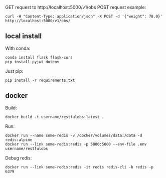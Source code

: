 
GET request to http://localhost:5000/v1/obs
POST request example:

    curl -H "Content-Type: application/json" -X POST -d '{"weight": 78.0}' http://localhost:5000/v1/obs/




local install
-------------

With conda:

    conda install flask flask-cors
    pip install pyjwt dotenv

Just pip:

    pip install -r requirements.txt


docker
------

Build:

    docker build -t username/restfulobs:latest .

Run:

    docker run --name some-redis -v /docker/volumes/data:/data -d redis:alpine
    docker run --link some-redis:redis -p 5000:5000 --env-file .env username/restfulobs

Debug redis:

    docker run --link some-redis:redis -it redis redis-cli -h redis -p 6379


